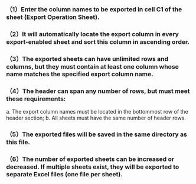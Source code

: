 ### （1）Enter the column names to be exported in cell C1 of the sheet (Export Operation Sheet).
### （2）It will automatically locate the export column in every export-enabled sheet and sort this column in ascending order.
### （3）The exported sheets can have unlimited rows and columns, but they must contain at least one column whose name matches the specified export column name.
### （4）The header can span any number of rows, but must meet these requirements:
a. The export column names must be located in the bottommost row of the header section;
b. All sheets must have the same number of header rows.
### （5）The exported files will be saved in the same directory as this file.
### （6）The number of exported sheets can be increased or decreased. If multiple sheets exist, they will be exported to separate Excel files (one file per sheet).
